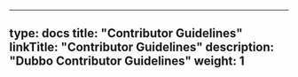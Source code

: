 
---
type: docs
title: "Contributor Guidelines"
linkTitle: "Contributor Guidelines"
description: "Dubbo Contributor Guidelines"
weight: 1
---



